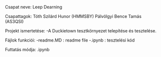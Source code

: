 Csapat neve:
Leep Dearning

Csapattagok:
Tóth Szilárd Hunor (HMMSBY)
Pálvölgyi Bence Tamás (AS3QSI)

Projekt ismertetése:
-A Duckietown tesztkörnyezet telepítése és tesztelése.

Fájlok funkciói:
-readme.MD : readme file
-.ipynb : tesztelési kód

Futtatás módja:
.ipynb
